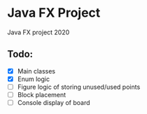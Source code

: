 # Java FX Project
Java FX project 2020

## Todo:
- [x] Main classes
- [x] Enum logic
- [ ] Figure logic of storing unused/used points
- [ ] Block placement
- [ ] Console display of board